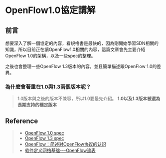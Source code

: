 # OpenFlow1.0協定講解

## 前言

想要深入了解一個協定的內容，看規格書是最快的，因為剛開始學習SDN相關的知識，所以目前正在讀OpenFlow1.0相關的內容，這篇文章會先主要介紹OpenFlow 1.0的架構，以及一些spec的整理。

之後也會整理一些OpenFlow 1.3版本的內容，並且簡單描述跟OpenFlow 1.0的差異。

### 為什麼會著重在1.0與1.3兩個版本呢？

> 1.0版本與之後的版本不兼容，所以1.0要最先介紹。 **1.0以及1.3版本被選為長期支持的穩定版本**






## Reference 

> - [OpenFlow 1.0 spec](https://opennetworking.org/wp-content/uploads/2013/04/openflow-spec-v1.0.0.pdf)
> - [OpenFlow 1.3 spec](https://opennetworking.org/wp-content/uploads/2014/10/openflow-spec-v1.3.0.pdf)
> - [OpenFlow：简述对OpenFlow协议的认识](https://blog.csdn.net/qq_29229567/article/details/88796456)
> - [软件定义网络基础---OpenFlow流表](https://www.cnblogs.com/ssyfj/p/11620375.html)